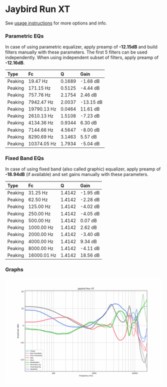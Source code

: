 # Jaybird Run XT
See [usage instructions](https://github.com/jaakkopasanen/AutoEq#usage) for more options and info.

### Parametric EQs
In case of using parametric equalizer, apply preamp of **-12.15dB** and build filters manually
with these parameters. The first 5 filters can be used independently.
When using independent subset of filters, apply preamp of **-12.16dB**.

| Type    | Fc          |      Q | Gain      |
|:--------|:------------|:-------|:----------|
| Peaking | 19.47 Hz    | 0.1689 | -1.68 dB  |
| Peaking | 171.15 Hz   | 0.5125 | -4.44 dB  |
| Peaking | 757.76 Hz   | 2.1754 | 2.46 dB   |
| Peaking | 7942.47 Hz  | 2.0037 | -13.15 dB |
| Peaking | 19790.13 Hz | 0.0464 | 11.61 dB  |
| Peaking | 2610.13 Hz  | 1.5108 | -7.23 dB  |
| Peaking | 4134.36 Hz  | 0.9344 | 6.30 dB   |
| Peaking | 7144.66 Hz  | 4.5647 | -8.00 dB  |
| Peaking | 8290.69 Hz  | 3.1463 | 5.57 dB   |
| Peaking | 10374.05 Hz | 1.7934 | -5.04 dB  |

### Fixed Band EQs
In case of using fixed band (also called graphic) equalizer, apply preamp of **-18.94dB**
(if available) and set gains manually with these parameters.

| Type    | Fc          |      Q | Gain     |
|:--------|:------------|:-------|:---------|
| Peaking | 31.25 Hz    | 1.4142 | -1.95 dB |
| Peaking | 62.50 Hz    | 1.4142 | -2.28 dB |
| Peaking | 125.00 Hz   | 1.4142 | -4.02 dB |
| Peaking | 250.00 Hz   | 1.4142 | -4.05 dB |
| Peaking | 500.00 Hz   | 1.4142 | 0.07 dB  |
| Peaking | 1000.00 Hz  | 1.4142 | 2.62 dB  |
| Peaking | 2000.00 Hz  | 1.4142 | -3.40 dB |
| Peaking | 4000.00 Hz  | 1.4142 | 9.34 dB  |
| Peaking | 8000.00 Hz  | 1.4142 | -4.11 dB |
| Peaking | 16000.01 Hz | 1.4142 | 18.56 dB |

### Graphs
![](./Jaybird%20Run%20XT.png)